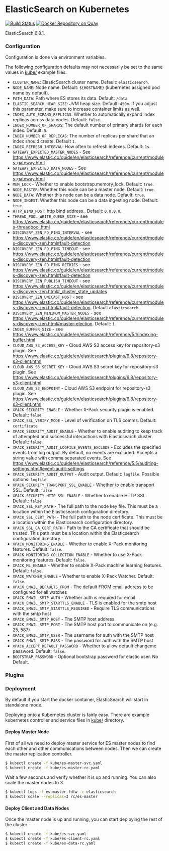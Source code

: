 # ElasticSearch on Kubernetes
[![Build Status](https://travis-ci.org/UKHomeOffice/docker-elasticsearch.svg?branch=master)](https://travis-ci.org/UKHomeOffice/docker-elasticsearch)
[![Docker Repository on Quay](https://quay.io/repository/ukhomeofficedigital/elasticsearch/status "Docker Repository on Quay")](https://quay.io/repository/ukhomeofficedigital/elasticsearch)

ElasticSearch 6.8.1.

### Configuration
Configuration is done via environment variables.

The following configuration defaults may not necessarily be set to the same
values in [kube/](kube/) example files.

* `CLUSTER_NAME`: ElasticSearch cluster name. Default: `elasticsearch`.
* `NODE_NAME`: Node name. Default: `${HOSTNAME}` (kubernetes assigned pod name by default).
* `PATH_DATA`: Path where ES stores its data. Default: `/data`.
* `ELASTIC_SEARCH_HEAP_SIZE`: JVM heap size. Default: `450m`. If you adjust this parameter,
  make sure to increase container limits as well.
* `INDEX_AUTO_EXPAND_REPLICAS`: Whether to automatically expand index replicas
  across data nodes. Default: `false`.
* `INDEX_NUMBER_OF_SHARDS`: The default number of primary shards for each index. Default: `5`.
* `INDEX_NUMBER_OF_REPLICAS`: The number of replicas per shard that an index should create. Default `1`.
* `INDEX_REFRESH_INTERVAL`: How often to refresh indexes. Default: `1s`.
* `GATEWAY_EXPECTED_MASTER_NODES` - See https://www.elastic.co/guide/en/elasticsearch/reference/current/modules-gateway.html
* `GATEWAY_EXPECTED_DATA_NODES` - See https://www.elastic.co/guide/en/elasticsearch/reference/current/modules-gateway.html
* `MEM_LOCK` - Whether to enable bootstrap.memory_lock. Default: `true`.
* `NODE_MASTER`: Whether this node can be a master node. Default: `true`.
* `NODE_DATA`: Whether this node can be a data node. Default: `true`.
* `NODE_INGEST`: Whether this node can be a data ingesting node. Default: `true`.
* `HTTP_BIND_HOST`: http bind address.. Default: `0.0.0.0`.
* `THREAD_POOL_WRITE_QUEUE_SIZE` - see https://www.elastic.co/guide/en/elasticsearch/reference/current/modules-threadpool.html
* `DISCOVERY_ZEN_FD_PING_INTERVAL` - see https://www.elastic.co/guide/en/elasticsearch/reference/current/modules-discovery-zen.html#fault-detection
* `DISCOVERY_ZEN_FD_PING_TIMEOUT` - see https://www.elastic.co/guide/en/elasticsearch/reference/current/modules-discovery-zen.html#fault-detection
* `DISCOVERY_ZEN_FD_PING_RETRIES` - see https://www.elastic.co/guide/en/elasticsearch/reference/current/modules-discovery-zen.html#fault-detection
* `DISCOVERY_ZEN_PUBLISH_TIMEOUT` - see https://www.elastic.co/guide/en/elasticsearch/reference/current/modules-discovery-zen.html#_cluster_state_updates
* `DISCOVERY_ZEN_UNICAST_HOST` - see https://www.elastic.co/guide/en/elasticsearch/reference/current/modules-discovery-zen.html#fault-detection. Default `elasticsearch`
* `DISCOVERY_ZEN_MINIMUM_MASTER_NODES` - see https://www.elastic.co/guide/en/elasticsearch/reference/current/modules-discovery-zen.html#master-election. Default: `1`
* `INDEX_BUFFER_SIZE` - see https://www.elastic.co/guide/en/elasticsearch/reference/5.1/indexing-buffer.html
* `CLOUD_AWS_S3_ACCESS_KEY` - Cloud AWS S3 access key for repository-s3 plugin. See https://www.elastic.co/guide/en/elasticsearch/plugins/6.8/repository-s3-client.html
* `CLOUD_AWS_S3_SECRET_KEY` - Cloud AWS S3 secret key for repository-s3 plugin. See https://www.elastic.co/guide/en/elasticsearch/plugins/6.8/repository-s3-client.html
* `CLOUD_AWS_S3_ENDPOINT` - Cloud AWS S3 endpoint for repository-s3 plugin. See https://www.elastic.co/guide/en/elasticsearch/plugins/6.8/repository-s3-client.html
* `XPACK_SECURITY_ENABLE` - Whether X-Pack security plugin is enabled. Default: `false`
* `XPACK_SSL_VERIFY_MODE` - Level of verification on TLS comms. Default: `certificate`
* `XPACK_SECURITY_AUDIT_ENABLE` - Whether to enable auditing to keep track of attempted and successful interactions with Elasticsearch cluster. Default: `false`.
* `XPACK_SECURITY_AUDIT_LOGFILE_EVENTS_EXCLUDE` - Excludes the specified events from log output. By default, no events are excluded. Accepts a string value with comma separated events. See https://www.elastic.co/guide/en/elasticsearch/reference/5.5/auditing-settings.html#event-audit-settings
* `XPACK_SECURITY_AUDIT_OUTPUT` - Audit output. Default: `logfile`. Possible options: `logfile`.
* `XPACK_SECURITY_TRANSPORT_SSL_ENABLE` - Whether to enable transport SSL. Default: `false`
* `XPACK_SECURITY_HTTP_SSL_ENABLE` - Whether to enable HTTP SSL. Default: `false`
* `XPACK_SSL_KEY_PATH` - The full path to the node key file. This must be a location within the Elasticsearch configuration directory.
* `XPACK_SSL_CERT_PATH` - The full path to the node certificate. This must be a location within the Elasticsearch configuration directory.
* `XPACK_SSL_CA_CERT_PATH` -  Path to the CA certificate that should be trusted. This path must be a location within the Elasticsearch configuration directory.
* `XPACK_MONITORING_ENABLE` - Whether to enable X-Pack monitoring features. Default: `false`.
* `XPACK_MONITORING_COLLECTION_ENABLE` - Whether to use X-Pack monitoring features. Default: `false`.
* `XPACK_ML_ENABLE` - Whether to enable X-Pack machine learning features. Default: `false`.
* `XPACK_WATCHER_ENABLE` - Whether to enable X-Pack Watcher. Default: `false`.
* `XPACK_EMAIL_DEFAULTS_FROM` - The default FROM email address to be configured for all watches
* `XPACK_EMAIL_SMTP_AUTH` - Whether auth is required for email
* `XPACK_EMAIL_SMTP_STARTTLS_ENABLE` - TLS is enabled for the smtp host
* `XPACK_EMAIL_SMTP_STARTTLS_REQUIRED` - Require TLS communications with the smtp host
* `XPACK_EMAIL_SMTP_HOST` - The SMTP host address
* `XPACK_EMAIL_SMTP_PORT` - The SMTP host port to communicate on (e.g. 25, 587)
* `XPACK_EMAIL_SMTP_USER` - The username for auth with the SMTP host
* `XPACK_EMAIL_SMTP_PASS` - The password for auth with the SMTP host
* `XPACK_ACCEPT_DEFAULT_PASSWORD` - Whether to allow default changeme password. Default: `false`.
* `BOOTSTRAP_PASSWORD`  - Optional bootstrap password for elastic user. No Default.


### Plugins

### Deployment
By default if you start the docker container, ElasticSearch will start in
standalone mode.

Deploying onto a Kubernetes cluster is fairly easy. There are example
kubernetes controller and service files in [kube/](kube/) directory.


#### Deploy Master Node
First of all we need to deploy master service for ES master nodes to find each
other and other communications between nodes. Then we can create the master
replication controller.

```bash
$ kubectl create -f kube/es-master-svc.yaml
$ kubectl create -f kube/es-master-rc.yaml
```

Wait a few seconds and verify whether it is up and running. You can also scale
the master nodes to 3.

```bash
$ kubectl logs -f es-master-fdfw -c elasticsearch
$ kubectl scale --replicas=3 rc/es-master
```

#### Deploy Client and Data Nodes
Once the master node is up and running, you can start deploying the rest of the cluster.

```bash
$ kubectl create -f kube/es-svc.yaml
$ kubectl create -f kube/es-client-rc.yaml
$ kubectl create -f kube/es-data-rc.yaml
```
